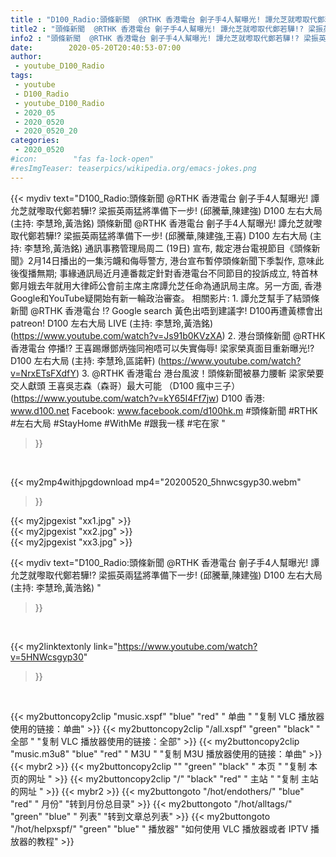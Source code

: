```yaml
---
title : "D100_Radio:頭條新聞  @RTHK 香港電台 劊子手4人幫曝光! 譚允芝就嚟取代鄭若驊!? 梁振英兩猛將準備下一步! (邱騰華,陳建強) D100 左右大局 (主持: 李慧玲,黃浩銘) "
title2 : "頭條新聞  @RTHK 香港電台 劊子手4人幫曝光! 譚允芝就嚟取代鄭若驊!? 梁振英兩猛將準備下一步! (邱騰華,陳建強) D100 左右大局 (主持: 李慧玲,黃浩銘) "
info2 : "頭條新聞  @RTHK 香港電台 劊子手4人幫曝光! 譚允芝就嚟取代鄭若驊!? 梁振英兩猛將準備下一步! (邱騰華,陳建強) D100 左右大局 (主持: 李慧玲,黃浩銘)  頭條新聞  @RTHK 香港電台 劊子手4人幫曝光! 譚允芝就嚟取代鄭若驊!? 梁振英兩猛將準備下一步! (邱騰華,陳建強,王喜) D100 左右大局 (主持: 李慧玲,黃浩銘)  通訊事務管理局周二 (19日) 宣布, 裁定港台電視節目《頭條新聞》2月14日播出的一集污衊和侮辱警方, 港台宣布暫停頭條新聞下季製作, 意味此後復播無期; 事緣通訊局近月連番裁定針對香港電台不同節目的投訴成立, 特首林鄭月娥去年就用大律師公會前主席主席譚允芝任命為通訊局主席。另一方面, 香港Google和YouTube疑開始有新一輪政治審查。  相關影片: 1. 譚允芝幫手了結頭條新聞  @RTHK 香港電台 !? Google search 黃色出唔到建議字! D100再遭黃標會出 patreon! D100 左右大局 LIVE  (主持: 李慧玲,黃浩銘) (https://www.youtube.com/watch?v=Js91b0KVzXA) 2. 港台頭條新聞 @RTHK 香港電台  停播!? 王喜踢爆鄧炳強同袍唔可以失實侮辱! 梁家榮真面目重新曝光!? D100 左右大局 (主持: 李慧玲,區諾軒) (https://www.youtube.com/watch?v=NrxETsFXdfY) 3. @RTHK 香港電台 港台風波！頭條新聞被暴力腰斬 梁家榮要交人獻頭  王喜吳志森（森哥）最大可能 （D100 瘋中三子） (https://www.youtube.com/watch?v=kY65I4Ff7jw)  D100 香港: www.d100.net Facebook: www.facebook.com/d100hk.m  #頭條新聞 #RTHK #左右大局 #StayHome #WithMe #跟我一樣 #宅在家 "
date:        2020-05-20T20:40:53-07:00
author:
 - youtube_D100_Radio
tags:
 - youtube
 - D100_Radio
 - youtube_D100_Radio
 - 2020_05
 - 2020_0520
 - 2020_0520_20
categories:
 - 2020_0520
#icon:        "fas fa-lock-open"
#resImgTeaser: teaserpics/wikipedia.org/emacs-jokes.png
---
```


{{< mydiv text="D100_Radio:頭條新聞  @RTHK 香港電台 劊子手4人幫曝光! 譚允芝就嚟取代鄭若驊!? 梁振英兩猛將準備下一步! (邱騰華,陳建強) D100 左右大局 (主持: 李慧玲,黃浩銘)  頭條新聞  @RTHK 香港電台 劊子手4人幫曝光! 譚允芝就嚟取代鄭若驊!? 梁振英兩猛將準備下一步! (邱騰華,陳建強,王喜) D100 左右大局 (主持: 李慧玲,黃浩銘)  通訊事務管理局周二 (19日) 宣布, 裁定港台電視節目《頭條新聞》2月14日播出的一集污衊和侮辱警方, 港台宣布暫停頭條新聞下季製作, 意味此後復播無期; 事緣通訊局近月連番裁定針對香港電台不同節目的投訴成立, 特首林鄭月娥去年就用大律師公會前主席主席譚允芝任命為通訊局主席。另一方面, 香港Google和YouTube疑開始有新一輪政治審查。  相關影片: 1. 譚允芝幫手了結頭條新聞  @RTHK 香港電台 !? Google search 黃色出唔到建議字! D100再遭黃標會出 patreon! D100 左右大局 LIVE  (主持: 李慧玲,黃浩銘) (https://www.youtube.com/watch?v=Js91b0KVzXA) 2. 港台頭條新聞 @RTHK 香港電台  停播!? 王喜踢爆鄧炳強同袍唔可以失實侮辱! 梁家榮真面目重新曝光!? D100 左右大局 (主持: 李慧玲,區諾軒) (https://www.youtube.com/watch?v=NrxETsFXdfY) 3. @RTHK 香港電台 港台風波！頭條新聞被暴力腰斬 梁家榮要交人獻頭  王喜吳志森（森哥）最大可能 （D100 瘋中三子） (https://www.youtube.com/watch?v=kY65I4Ff7jw)  D100 香港: www.d100.net Facebook: www.facebook.com/d100hk.m  #頭條新聞 #RTHK #左右大局 #StayHome #WithMe #跟我一樣 #宅在家 "
>}}
<br>


{{< my2mp4withjpgdownload mp4="20200520_5hnwcsgyp30.webm"
>}}

{{< my2jpgexist "xx1.jpg" >}}<br>
{{< my2jpgexist "xx2.jpg" >}}<br>
{{< my2jpgexist "xx3.jpg" >}}<br>



{{< mydiv text="D100_Radio:頭條新聞  @RTHK 香港電台 劊子手4人幫曝光! 譚允芝就嚟取代鄭若驊!? 梁振英兩猛將準備下一步! (邱騰華,陳建強) D100 左右大局 (主持: 李慧玲,黃浩銘) "
>}}
<br>

{{< my2linktextonly link="https://www.youtube.com/watch?v=5HNWcsgyp30"
>}}


<br>

{{< my2buttoncopy2clip "music.xspf"        "blue"   "red"    " 单曲 "  "复制 VLC 播放器使用的链接：单曲" >}} {{< my2buttoncopy2clip "/all.xspf"         "green"  "black"  " 全部 "  "复制 VLC 播放器使用的链接：全部" >}} {{< my2buttoncopy2clip "music.m3u8"        "blue"   "red"    " M3U  "    "复制 M3U 播放器使用的链接：单曲" >}} {{< mybr2 >}} {{< my2buttoncopy2clip ""                  "green"  "black"  " 本页 "    "复制 本页的网址 " >}} {{< my2buttoncopy2clip "/"                 "black"  "red"    " 主站 "    "复制 主站的网址 " >}} {{< mybr2 >}} {{< my2buttongoto      "/hot/endothers/"   "blue"   "red"    " 月份"   "转到月份总目录" >}} {{< my2buttongoto      "/hot/alltags/"     "green"  "blue"   " 列表"   "转到文章总列表" >}} {{< my2buttongoto      "/hot/helpxspf/"    "green"  "blue"   " 播放器" "如何使用 VLC 播放器或者 IPTV 播放器的教程" >}} 
